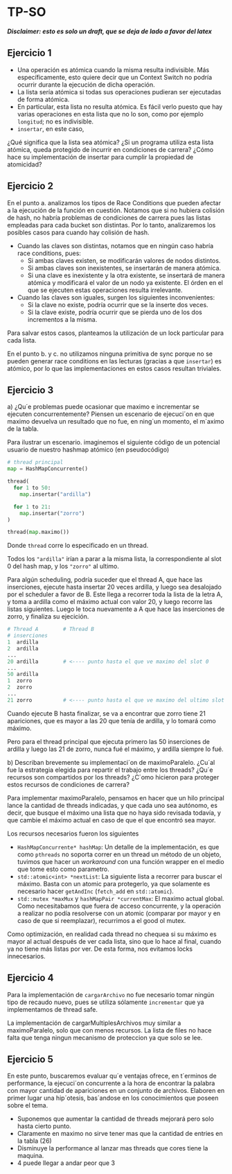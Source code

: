# TP-SO

_**Disclaimer: esto es solo un draft, que se deja de lado a favor del latex**_

## Ejercicio 1

* Una operación es atómica cuando la misma resulta indivisible. Más 
específicamente, esto quiere decir que un Context Switch no podría ocurrir 
durante la ejecución de dicha operación.
* La lista sería atómica si todas sus operaciones pudieran ser ejecutadas de 
forma atómica.
* En particular, esta lista no resulta atómica. Es fácil verlo puesto que hay 
varias operaciones en esta lista que no lo son, como por ejemplo `longitud`; no
es indivisible.
* `insertar`, en este caso,


¿Qué significa que la lista sea atómica? ¿Si un programa utiliza esta lista atómica, queda protegido de incurrir en condiciones de carrera? ¿Cómo hace su implementación de insertar para cumplir la propiedad de atomicidad?

## Ejercicio 2

En el punto a. analizamos los tipos de Race Conditions que pueden afectar a la
ejecución de la función en cuestión. Notamos que si no hubiera colisión de hash,
no habría problemas de condiciones de carrera pues las listas empleadas para
cada bucket son distintas. Por lo tanto, analizaremos los posibles casos para
cuando hay colisión de hash.

* Cuando las claves son distintas, notamos que en ningún caso habría race 
conditions, pues:
  * Si ambas claves existen, se modificarán valores de nodos distintos.
  * Si ambas claves son inexistentes, se insertarán de manera atómica.
  * Si una clave es inexistente y la otra existente, se insertará de manera 
    atómica y modificará el valor de un nodo ya existente. El órden en el que se
    ejecuten estas operaciones resulta irrelevante.
* Cuando las claves son iguales, surgen los siguientes inconvenientes:
  * Si la clave no existe, podría ocurrir que se la inserte dos veces.
  * Si la clave existe, podría ocurrir que se pierda uno de los dos incrementos
    a la misma.

Para salvar estos casos, planteamos la utilización de un lock particular para
cada lista.

En el punto b. y c. no utilizamos ninguna primitiva de sync porque no se pueden
generar race conditions en las lecturas (gracias a que `insertar`) es atómico,
por lo que las implementaciones en estos casos resultan triviales.

## Ejercicio 3

a) ¿Qu´e problemas puede ocasionar que maximo e incrementar se ejecuten
concurrentemente? Piensen un escenario de ejecuci´on en que maximo devuelva un
resultado que no fue, en ning´un momento, el m´aximo de la tabla.

Para ilustrar un escenario. imaginemos el siguiente código de un potencial
usuario de nuestro hashmap atómico (en pseudocódigo)

```python
# thread principal
map = HashMapConcurrente()

thread(
  for 1 to 50:
    map.insertar("ardilla")

  for 1 to 21:
    map.insertar("zorro")
)

thread(map.maximo())
```

Donde `thread` corre lo especificado en un thread.

Todos los `"ardilla"` irían a parar a la misma lista, la correspondiente al slot
0 del hash map, y los `"zorro"` al ultimo.

Para algún scheduling, podría suceder que el thread A, que hace las inserciones,
ejecute hasta insertar 20 veces ardilla, y luego sea desalojado por el scheduler
a favor de B. Este llega a recorrer toda la lista de la letra A, y toma a
ardilla como el máximo actual con valor 20, y luego recorre las listas
siguientes. Luego le toca nuevamente a A que hace las inserciones de zorro, y
finaliza su ejecición.

```python
# Thread A        # Thread B
# inserciones
1  ardilla
2  ardilla
...
20 ardilla        # <---- punto hasta el que ve maximo del slot 0
...
50 ardilla
1  zorro
2  zorro
...
21 zorro          # <---- punto hasta el que ve maximo del ultimo slot
```

Cuando ejecute B hasta finalizar, se va a encontrar que zorro tiene 21
apariciones, que es mayor a las 20 que tenía de ardilla, y lo tomará como
máximo.

Pero para el thread principal que ejecuta primero las 50 inserciones de ardilla
y luego las 21 de zorro, nunca fué el máximo, y ardilla siempre lo fué.

b) Describan brevemente su implementaci´on de maximoParalelo. ¿Cu´al fue
la estrategia elegida para repartir el trabajo entre los threads? ¿Qu´e recursos
son compartidos por los threads? ¿C´omo hicieron para proteger estos
recursos de condiciones de carrera?

Para implementar maximoParalelo, pensamos en hacer que un hilo principal lance
la cantidad de threads indicadas, y que cada uno sea autónomo, es decir, que
busque el máximo una lista que no haya sido revisada todavía, y que cambie
el máximo actual en caso de que el que encontró sea mayor.

Los recursos necesarios fueron los siguientes

* `HashMapConcurrente* hashMap`: Un detalle de la implementación, es que como
  `pthreads` no soporta correr en un thread un método de un objeto, tuvimos que
  hacer un *workaround* con una función wrapper en el medio que tome esto
  como parametro.
* `std::atomic<int> *nextList`: La siguiente lista a recorrer para buscar el
  máximo. Basta con un atomic para protegerlo, ya que solamente es necesario
  hacer `getAndInc` (`fetch_add` en `std::atomic`).
* `std::mutex *maxMux` y `hashMapPair *currentMax`: El maximo actual global.
  Como necesitabamos que fuera de acceso concurrente, y la operación a realizar
  no podía resolverse con un atomic (comparar por mayor y en caso de que si
  reemplazar), recurrimos a el good ol mutex.

Como optimización, en realidad cada thread no chequea si su máximo es mayor al
actual después de ver cada lista, sino que lo hace al final, cuando ya no tiene
más listas por ver. De esta forma, nos evitamos locks innecesarios.

## Ejercicio 4

Para la implementación de `cargarArchivo` no fue necesario tomar ningún tipo de
recaudo nuevo, pues se utiliza sólamente `incrementar` que ya implementamos de
thread safe.

La implementación de cargarMultiplesArchivos muy similar a maximoParalelo, solo
que con menos recursos. La lista de files no hace falta que tenga ningun
mecanismo de proteccion ya que solo se lee.

## Ejercicio 5

En este punto, buscaremos evaluar qu´e ventajas ofrece, en t´erminos de performance,
la ejecuci´on concurrente a la hora de encontrar la palabra con mayor cantidad de
apariciones en un conjunto de archivos. Elaboren en primer lugar una hip´otesis,
bas´andose en los conocimientos que poseen sobre el tema.

* Suponemos que aumentar la cantidad de threads mejorará pero solo hasta cierto
  punto.
* Claramente en maximo no sirve tener mas que la cantidad de entries en
  la tabla (26)
* Disminuye la performance al lanzar mas threads que cores tiene la maquina.
* 4 puede llegar a andar peor que 3
